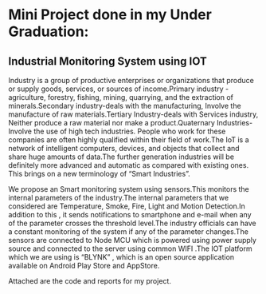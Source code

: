 # Mini Project done in my Under Graduation:

## Industrial Monitoring System using IOT
    
Industry  is a group of productive enterprises or organizations that produce or supply goods, services, or sources of income.Primary industry -agriculture, forestry, fishing, mining, quarrying, and the extraction of minerals.Secondary industry-deals with the manufacturing, Involve the manufacture of raw materials.Tertiary Industry-deals with Services industry, Neither produce a raw material nor make a product.Quaternary Industries-Involve the use of high tech industries. People who work for these companies are often highly qualified within their field of work.The IoT is a network of intelligent computers, devices, and objects that collect and share huge amounts of data.The further generation industries will be definitely more advanced and automatic as compared with existing ones. This brings on a new terminology of “Smart Industries”.

We propose an Smart monitoring system using sensors.This monitors the internal parameters of the industry.The internal parameters that we considered are Temperature, Smoke, Fire, Light and Motion Detection.In addition to this , it sends notifications to smartphone and e-mail when any of the parameter crosses the threshold level.The industry officials can have a constant monitoring of the system if any of the parameter changes.The sensors are connected to Node MCU which is powered using power supply source and connected to the server using common WIFI .The  IOT platform which we are using is “BLYNK” , which is an open source application available on Android Play Store and AppStore.

Attached are the code and reports for my project.
